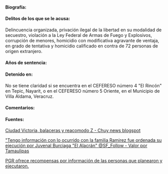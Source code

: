 #### Biografía:

#### Delitos de los que se le acusa: 

Delincuencia organizada, privación ilegal de la libertad en su modalidad de secuestro, violación a la Ley Federal de Armas de Fuego y Explosivos, corrupción de menores, homicidio con modificativa agravante de ventaja, en grado de tentativa y homicidio calificado en contra de 72 personas de origen extranjero.

#### Años de sentencia:

#### Detenido en:

No se tiene claridad si se encuentra en  el CEFERESO número 4 "El Rincón" en Tepic, Nayarit, o en el CEFERESO número 5 Oriente, en el Municipio de Villa Aldama, Veracruz.

#### Comentarios: 

#### Fuentes:

[Ciudad Victoria, balaceras y reacomodo Z - Chuy news blogspot](http://chuynews.blogspot.mx/2012/03/ciudad-victoria-balaceras-y-reacomodoz.html) 

["Tengo información con lo ocurrido con la familia Ramirez fue ordenada su ejecución por Juvenal Burciaga "El Alacrán" @SF_Follow - Valor por Tamaulipas](https://www.facebook.com/ValorPorTamaulipas/posts/261808223928523)

[PGR ofrece recompensas por información de las personas que planearon y ejecutaron.](http://www.pgr.gob.mx/Prensa/2007/bol11/ene/b09311.shtm) 

